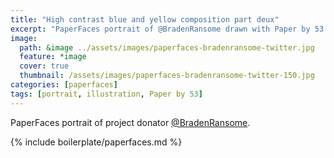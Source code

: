 ```yaml
---
title: "High contrast blue and yellow composition part deux"
excerpt: "PaperFaces portrait of @BradenRansome drawn with Paper by 53 on an iPad."
image: 
  path: &image ../assets/images/paperfaces-bradenransome-twitter.jpg 
  feature: *image
  cover: true
  thumbnail: /assets/images/paperfaces-bradenransome-twitter-150.jpg
categories: [paperfaces]
tags: [portrait, illustration, Paper by 53]
---
```


PaperFaces portrait of project donator [@BradenRansome](https://twitter.com/BradenRansome).

{% include boilerplate/paperfaces.md %}
